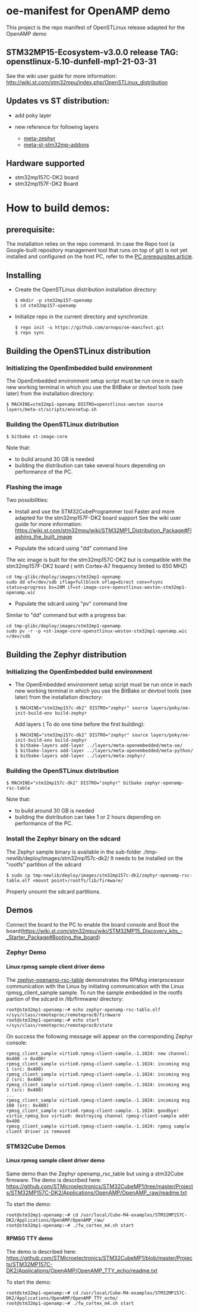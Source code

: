 # oe-manifest for OpenAMP demo
This project is the repo manifest of OpenSTLinux release adapted for the OpenAMP demo

## STM32MP15-Ecosystem-v3.0.0 release TAG: openstlinux-5.10-dunfell-mp1-21-03-31
See the wiki user guide for more information: http://wiki.st.com/stm32mpu/index.php/OpenSTLinux_distribution

## Updates vs ST distribution:
*  add poky layer
*  new reference for following layers

    * [meta-zephyr](https://github.com/arnopo/meta-zephyr)
    * [meta-st-stm32mp-addons](https://github.com/arnopo/meta-st-stm32mp-addons)

## Hardware supported
*  stm32mp157C-DK2 board
*  stm32mp157F-DK2 Board

# How to build demos:
## prerequisite:
The installation relies on the repo command. In case the Repo tool (a Google-built repository management tool that runs on top of git) is not yet installed and configured on the host PC, refer to the [PC prerequisites article](https://wiki.st.com/stm32mpu/wiki/PC_prerequisites).

## Installing
* Create the OpenSTLinux distribution installation directory:

    ```
    $ mkdir -p stm32mp157-openamp
    $ cd stm32mp157-openamp
    ```
* Initialize repo in the current directory and synchronize.
    ```
    $ repo init -u https://github.com/arnopo/oe-manifest.git
    $ repo sync
    ```

## Building the OpenSTLinux distribution

###  Initializing the OpenEmbedded build environment
The OpenEmbedded environment setup script must be run once in each new working terminal in which you use the BitBake or devtool tools (see later) from the installation directory:
   ```
   $ MACHINE=stm32mp1-openamp DISTRO=openstlinux-weston source layers/meta-st/scripts/envsetup.sh
   ```
###  Building the OpenSTLinux distribution

   ```
   $ bitbake st-image-core
   ```

Note that: 

- to build around 30 GB is needed
- building the distribution can take several hours depending on performance of the PC.

### Flashing the image

Two possibilities:

* Install and use the STM32CubeProgrammer tool
Faster and more adapted for the stm32mp157F-DK2 board support
See the wiki user guide for more information: https://wiki.st.com/stm32mpu/wiki/STM32MP1_Distribution_Package#Flashing_the_built_image

* Populate the sdcard using "dd" command line

The wic image is built for the stm32mp157C-DK2 but is compatible with the stm32mp157F-DK2 board ( with Cortex-A7 frequency limited to 650 MHZ)
```
cd tmp-glibc/deploy/images/stm32mp1-openamp
sudo dd of=/dev/sdb iflag=fullblock oflag=direct conv=fsync status=progress bs=20M if=st-image-core-openstlinux-weston-stm32mp1-openamp.wic
```
* Populate the sdcard using "pv" command line

Similar to "dd" command but with a progress bar.
```
cd tmp-glibc/deploy/images/stm32mp1-openamp
sudo pv -r -p <st-image-core-openstlinux-weston-stm32mp1-openamp.wic >/dev/sdb
```
## Building the Zephyr distribution

### Initializing the OpenEmbedded build environment
* The OpenEmbedded environment setup script must be run once in each new working terminal in which you use the BitBake or devtool tools (see later) from the installation directory:
   ```
   $ MACHINE="stm32mp157c-dk2" DISTRO="zephyr" source layers/poky/oe-init-build-env build-zephyr
   ```

   Add layers ( To do one time before the first building):
   ```
   $ MACHINE="stm32mp157c-dk2" DISTRO="zephyr" source layers/poky/oe-init-build-env build-zephyr
   $ bitbake-layers add-layer ../layers/meta-openembedded/meta-oe/
   $ bitbake-layers add-layer ../layers/meta-openembedded/meta-python/
   $ bitbake-layers add-layer ../layers/meta-zephyr/
   ```
### Building the OpenSTLinux distribution

   ```
   $ MACHINE="stm32mp157c-dk2" DISTRO="zephyr" bitbake zephyr-openamp-rsc-table
   ```

Note that: 

- to build around 30 GB is needed
- building the distribution can take 1 or 2 hours depending on performance of the PC.

### Install the Zephyr binary on the sdcard
The Zephyr sample binary is available in the sub-folder ./tmp-newlib/deploy/images/stm32mp157c-dk2/
It needs to be installed on the "rootfs" partition of the sdcard

   ```
   $ sudo cp tmp-newlib/deploy/images/stm32mp157c-dk2/zephyr-openamp-rsc-table.elf <mount point>/rootfs/lib/firmware/
   ```
Properly unoumt the sdcard partitions.
   
## Demos

Connect the board to the PC to enable the board console and Boot the board(https://wiki.st.com/stm32mpu/wiki/STM32MP15_Discovery_kits_-_Starter_Package#Booting_the_board)

### Zephyr Demo


#### Linux rpmsg sample client driver demo

The [zephyr-openamp-rsc-table](https://github.com/zephyrproject-rtos/zephyr/tree/main/samples/subsys/ipc/openamp_rsc_table) demonstrates the RPMsg interprocessor communication with the Linux by initiating communication with the Linux rpmsg_client_sample sample. To run the sample embedded in the rootfs partion of the sdcard in /lib/firmware/ directory:

   ```
   root@stm32mp1-openamp:~# echo zephyr-openamp-rsc-table.elf >/sys/class/remoteproc/remoteproc0/firmware 
   root@stm32mp1-openamp:~# echo start >/sys/class/remoteproc/remoteproc0/state 
   ```
On success the following message will appear on the corresponding Zephyr console:

   ```
   rpmsg_client_sample virtio0.rpmsg-client-sample.-1.1024: new channel: 0x400 -> 0x400!
   rpmsg_client_sample virtio0.rpmsg-client-sample.-1.1024: incoming msg 1 (src: 0x400)
   rpmsg_client_sample virtio0.rpmsg-client-sample.-1.1024: incoming msg 2 (src: 0x400)
   rpmsg_client_sample virtio0.rpmsg-client-sample.-1.1024: incoming msg 3 (src: 0x400)
   ...
   rpmsg_client_sample virtio0.rpmsg-client-sample.-1.1024: incoming msg 100 (src: 0x400)
   rpmsg_client_sample virtio0.rpmsg-client-sample.-1.1024: goodbye!
   virtio_rpmsg_bus virtio0: destroying channel rpmsg-client-sample addr 0x400
   rpmsg_client_sample virtio0.rpmsg-client-sample.-1.1024: rpmsg sample client driver is removed
   ```

### STM32Cube Demos

#### Linux rpmsg sample client driver demo
Same demo than the Zephyr openamp_rsc_table but using a stm32Cube firmware.
The demo is described here: https://github.com/STMicroelectronics/STM32CubeMP1/tree/master/Projects/STM32MP157C-DK2/Applications/OpenAMP/OpenAMP_raw/readme.txt
   
To start the demo:
   ```
   root@stm32mp1-openamp:~# cd /usr/local/Cube-M4-examples/STM32MP157C-DK2/Applications/OpenAMP/OpenAMP_raw/
   root@stm32mp1-openamp:~# ./fw_cortex_m4.sh start
   ```

#### RPMSG TTY demo
The demo is described here: https://github.com/STMicroelectronics/STM32CubeMP1/blob/master/Projects/STM32MP157C-DK2/Applications/OpenAMP/OpenAMP_TTY_echo/readme.txt

To start the demo:
   ```
   root@stm32mp1-openamp:~# cd /usr/local/Cube-M4-examples/STM32MP157C-DK2/Applications/OpenAMP/OpenAMP_TTY_echo/
   root@stm32mp1-openamp:~# ./fw_cortex_m4.sh start
   ```
